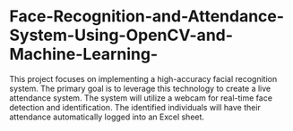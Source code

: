 # Face-Recognition-and-Attendance-System-Using-OpenCV-and-Machine-Learning-
This project focuses on implementing a high-accuracy facial recognition system. The primary goal is to leverage this technology to create a live attendance system. The system will utilize a webcam for real-time face detection and identification. The identified individuals will have their attendance automatically logged into an Excel sheet.
